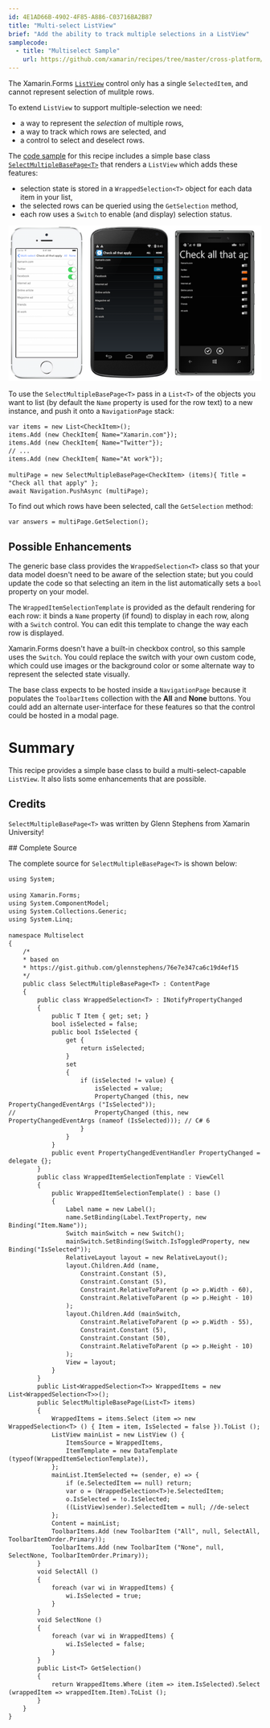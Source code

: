 ```yaml
---
id: 4E1AD66B-4902-4F85-A886-C03716BA2B87
title: "Multi-select ListView"
brief: "Add the ability to track multiple selections in a ListView"
samplecode:
  - title: "Multiselect Sample" 
    url: https://github.com/xamarin/recipes/tree/master/cross-platform/xamarin-forms/Controls/multiselect
---
```


The Xamarin.Forms [`ListView`](/api/type/Xamarin.Forms.ListView/)
control only has a single `SelectedItem`, and cannot represent selection of
mulitple rows.

To extend `ListView` to support multiple-selection we need:
* a way to represent the *selection* of multiple rows,
* a way to track which rows are selected, and
* a control to select and deselect rows.

The [code sample](https://github.com/xamarin/recipes/tree/master/cross-platform/xamarin-forms/Controls/multiselect)
for this recipe includes a simple base class
[`SelectMultipleBasePage<T>`](#source)
that renders a `ListView` which adds these features:
* selection state is stored in a `WrappedSelection<T>` object for each
  data item in your list,
* the selected rows can be queried using the `GetSelection` method,
* each row uses a `Switch` to enable (and display) selection status.

[ ![](Images/All-sml.png)](Images/All.png)

To use the `SelectMultipleBasePage<T>` pass in a `List<T>` of the
objects you want to list (by default the `Name` property is used for the
row text) to a new instance, and push it onto a `NavigationPage` stack:

```
var items = new List<CheckItem>();
items.Add (new CheckItem{ Name="Xamarin.com"});
items.Add (new CheckItem{ Name="Twitter"});
// ...
items.Add (new CheckItem{ Name="At work"});

multiPage = new SelectMultipleBasePage<CheckItem> (items){ Title = "Check all that apply" };
await Navigation.PushAsync (multiPage);
```

To find out which rows have been selected, call the `GetSelection` method:

```
var answers = multiPage.GetSelection();
```

## Possible Enhancements

The generic base class provides the `WrappedSelection<T>` class so that your
data model doesn't need to be aware of the selection state; but you could
update the code so that selecting an item in the list automatically sets
a `bool` property on your model.

The `WrappedItemSelectionTemplate` is provided as the default rendering
for each row: it binds a `Name` property (if found) to display in each row,
along with a `Switch` control. You can edit this template to change the
way each row is displayed.

Xamarin.Forms doesn't have a built-in checkbox control, so this sample
uses the `Switch`. You could replace the switch with your own custom
code, which could use images or the background color or some alternate
way to represent the selected state visually.

The base class expects to be hosted inside a `NavigationPage` because
it populates the `ToolbarItems` collection with the **All** and **None**
buttons. You could add an alternate user-interface for these features
so that the control could be hosted in a modal page.


# Summary

This recipe provides a simple base class to build a multi-select-capable
`ListView`. It also lists some enhancements that are possible.

## Credits

`SelectMultipleBasePage<T>` was written by Glenn Stephens from Xamarin University!

<a name="source" />
## Complete Source

The complete source for `SelectMultipleBasePage<T>` is shown below:

```
using System;

using Xamarin.Forms;
using System.ComponentModel;
using System.Collections.Generic;
using System.Linq;

namespace Multiselect
{
	/*
	* based on
	* https://gist.github.com/glennstephens/76e7e347ca6c19d4ef15
	*/
	public class SelectMultipleBasePage<T> : ContentPage
	{
		public class WrappedSelection<T> : INotifyPropertyChanged
		{
			public T Item { get; set; }
			bool isSelected = false;
			public bool IsSelected {
				get {
					return isSelected;
				}
				set
				{
					if (isSelected != value) {
						isSelected = value;
						PropertyChanged (this, new PropertyChangedEventArgs ("IsSelected"));
//						PropertyChanged (this, new PropertyChangedEventArgs (nameof (IsSelected))); // C# 6
					}
				}
			}
			public event PropertyChangedEventHandler PropertyChanged = delegate {};
		}
		public class WrappedItemSelectionTemplate : ViewCell
		{
			public WrappedItemSelectionTemplate() : base ()
			{
				Label name = new Label();
				name.SetBinding(Label.TextProperty, new Binding("Item.Name"));
				Switch mainSwitch = new Switch();
				mainSwitch.SetBinding(Switch.IsToggledProperty, new Binding("IsSelected"));
				RelativeLayout layout = new RelativeLayout();
				layout.Children.Add (name,
					Constraint.Constant (5),
					Constraint.Constant (5),
					Constraint.RelativeToParent (p => p.Width - 60),
					Constraint.RelativeToParent (p => p.Height - 10)
				);
				layout.Children.Add (mainSwitch,
					Constraint.RelativeToParent (p => p.Width - 55),
					Constraint.Constant (5),
					Constraint.Constant (50),
					Constraint.RelativeToParent (p => p.Height - 10)
				);
				View = layout;
			}
		}
		public List<WrappedSelection<T>> WrappedItems = new List<WrappedSelection<T>>();
		public SelectMultipleBasePage(List<T> items)
		{
			WrappedItems = items.Select (item => new WrappedSelection<T> () { Item = item, IsSelected = false }).ToList ();
			ListView mainList = new ListView () {
				ItemsSource = WrappedItems,
				ItemTemplate = new DataTemplate (typeof(WrappedItemSelectionTemplate)),
			};
			mainList.ItemSelected += (sender, e) => {
				if (e.SelectedItem == null) return;
				var o = (WrappedSelection<T>)e.SelectedItem;
				o.IsSelected = !o.IsSelected;
				((ListView)sender).SelectedItem = null; //de-select
			};
			Content = mainList;
			ToolbarItems.Add (new ToolbarItem ("All", null, SelectAll, ToolbarItemOrder.Primary));
			ToolbarItems.Add (new ToolbarItem ("None", null, SelectNone, ToolbarItemOrder.Primary));
		}
		void SelectAll ()
		{
			foreach (var wi in WrappedItems) {
				wi.IsSelected = true;
			}
		}
		void SelectNone ()
		{
			foreach (var wi in WrappedItems) {
				wi.IsSelected = false;
			}
		}
		public List<T> GetSelection()
		{
			return WrappedItems.Where (item => item.IsSelected).Select (wrappedItem => wrappedItem.Item).ToList ();
		}
	}
}
```

